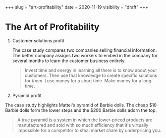 +++
slug = "art-profitability"
date = 2020-11-19
visibility = "draft"
+++

# The Art of Profitability

1.  Customer solutions profit

    The case study compares two companies selling financial information. The better
    company assigns two workers to embed in the company for several months to learn
    the customer business entirely.

    > Invest time and energy in learning all there is to know about your customers.
    > Then use that knowledge to create specific solutions for *them*. Lose money
    > for a short time. Make money for a long time.

2.  Pyramid profit

The case study highlights Mattel's pyramid of Barbie dolls. The cheap $10 Barbie
dolls form the lower steps and the $200 Barbie dolls adorn the top.

> A true pyramid is a system in which the lower-priced products are 
> manufactured and sold with so much efficiency that it's virtually impossible
> for a competitor to steal market share by underpricing you.